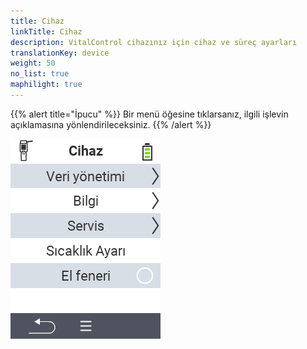 ```yaml
---
title: Cihaz
linkTitle: Cihaz
description: VitalControl cihazınız için cihaz ve süreç ayarları
translationKey: device
weight: 50
no_list: true
maphilight: true
---
```

{{% alert title="İpucu" %}}
Bir menü öğesine tıklarsanız, ilgili işlevin açıklamasına yönlendirileceksiniz.
{{% /alert %}}

<img src="images/menu.png" alt="VitalControl Cihazı" title="Cihaz" usemap="#workmap" class="maphilight" />

<map name="workmap">
  <area shape="rect" coords="2,40,238,80" alt="Veri yönetimi" title="Veri yedeklemeleri çalıştırın, verilerinizi dışa aktarın ve cihazı sıfırlayın&#10;Fare tıklaması: belgeleri aç" href="/tr/docs/device/data-management/">
  <area shape="rect" coords="2,80,238,120" alt="Bilgi" title="Önemli yazılım ve donanım bilgilerini görüntüleyin&#10;Fare tıklaması: belgeleri aç" href="/tr/docs/device/info/">
  <area shape="rect" coords="2,120,238,160" alt="Servis" title="Cihaz sürücülerinizi kontrol edin, ürün yazılımınızı güncelleyin ve menzil testi yapın&#10;Fare tıklaması: belgeleri aç" href="/tr/docs/device/service/">
  <area shape="rect" coords="2,160,238,200" alt="Sıcaklık ölçümü" title="Cihazınızın sıcaklık ölçümünü test edin&#10;Fare tıklaması: belgeleri aç" href="/tr/docs/device/temperature-measurement/">
  <area shape="rect" coords="2,200,238,240" alt="Fener" title="VitalControl cihazınızdaki ışığı açın veya kapatın&#10;Fare tıklaması: belgeleri aç" href="/tr/docs/device/flashlight/">

  <area shape="rect" coords="2,282,97,318" alt="Geri" title="Bir seviye geri git" href="/tr/docs/menu/mainmenu/">
</map>
